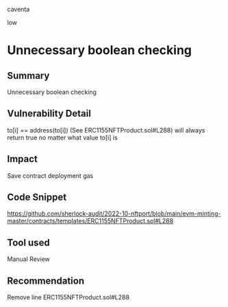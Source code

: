 caventa

low

# Unnecessary boolean checking

## Summary
Unnecessary boolean checking

## Vulnerability Detail
to[i] == address(to[i]) (See ERC1155NFTProduct.sol#L288) will always return true no matter what value to[i] is

## Impact
Save contract deployment gas

## Code Snippet
https://github.com/sherlock-audit/2022-10-nftport/blob/main/evm-minting-master/contracts/templates/ERC1155NFTProduct.sol#L288

## Tool used
Manual Review

## Recommendation
Remove line ERC1155NFTProduct.sol#L288